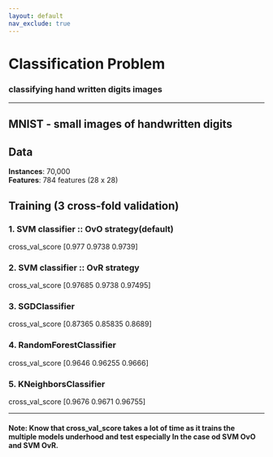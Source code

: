 ```yaml
---
layout: default
nav_exclude: true
---
```


# Classification Problem
### classifying hand written digits images
----
## MNIST - small images of handwritten digits

## Data
**Instances**: 70,000 <br/>
**Features**: 784 features (28 x 28)


## Training (3 cross-fold validation)

### 1. SVM classifier :: OvO strategy(default)
cross_val_score [0.977  0.9738 0.9739]

### 2. SVM classifier :: OvR strategy
cross_val_score [0.97685 0.9738  0.97495]

### 3. SGDClassifier
cross_val_score [0.87365 0.85835 0.8689]

### 4. RandomForestClassifier
cross_val_score [0.9646  0.96255 0.9666]

### 5. KNeighborsClassifier
cross_val_score [0.9676  0.9671  0.96755]

----

#### Note: Know that cross_val_score takes a lot of time as it trains the multiple models underhood and test especially In the case od SVM OvO and SVM OvR.
